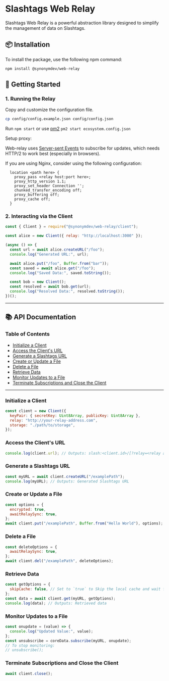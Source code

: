 # Slashtags Web Relay

Slashtags Web Relay is a powerful abstraction library designed to simplify the management of data on Slashtags.

## 📦 Installation

To install the package, use the following npm command:

```bash
npm install @synonymdev/web-relay
```

## 🚀 Getting Started

### 1. Running the Relay

Copy and customize the configuration file.

```bash
cp config/config.example.json config/config.json
```

Run `npm start` or use [pm2](https://pm2.keymetrics.io/) `pm2 start ecosystem.config.json`

Setup proxy:

Web-relay uses [Server-sent Events](https://html.spec.whatwg.org/#server-sent-events) to subscribe for updates, which needs HTTP/2 to work best (especially in browsers).

If you are using Nginx, consider using the following configuration:

```
  location <path here> {
    proxy_pass <relay host:port here>;
    proxy_http_version 1.1;
    proxy_set_header Connection '';
    chunked_transfer_encoding off;
    proxy_buffering off;
    proxy_cache off;
  }
```
### 2. Interacting via the Client

```js
const { Client } = require("@synonymdev/web-relay/client");

const alice = new Client({ relay: "http://localhost:3000" });

(async () => {
  const url = await alice.createURL("/foo");
  console.log("Generated URL:", url);

  await alice.put("/foo", Buffer.from("bar"));
  const saved = await alice.get("/foo");
  console.log("Saved Data:", saved.toString());

  const bob = new Client();
  const resolved = await bob.get(url);
  console.log("Resolved Data:", resolved.toString());
})();
```

---

## 📚 API Documentation

### Table of Contents

- [Initialize a Client](#initialize-a-client)
- [Access the Client's URL](#access-the-clients-url)
- [Generate a Slashtags URL](#generate-a-slashtags-url)
- [Create or Update a File](#create-or-update-a-file)
- [Delete a File](#delete-a-file)
- [Retrieve Data](#retrieve-data)
- [Monitor Updates to a File](#monitor-updates-to-a-file)
- [Terminate Subscriptions and Close the Client](#terminate-subscriptions-and-close-the-client)

---

### Initialize a Client

```js
const client = new Client({
  keyPair: { secretKey: Uint8Array, publicKey: Uint8Array },
  relay: "http://your-relay-address.com",
  storage: "./path/to/storage",
});
```

### Access the Client's URL

```js
console.log(client.url); // Outputs: slash:<client.id>/[?relay=<relay address>]
```

### Generate a Slashtags URL

```js
const myURL = await client.createURL("/examplePath");
console.log(myURL); // Outputs: Generated Slashtags URL
```

### Create or Update a File

```js
const options = {
  encrypted: true,
  awaitRelaySync: true,
};
await client.put("/examplePath", Buffer.from("Hello World"), options);
```

### Delete a File

```js
const deleteOptions = {
  awaitRelaySync: true,
};
await client.del("/examplePath", deleteOptions);
```

### Retrieve Data

```js
const getOptions = {
  skipCache: false, // Set to `true` to Skip the local cache and wait for the remote relay to respond with fresh data.
};
const data = await client.get(myURL, getOptions);
console.log(data); // Outputs: Retrieved data
```

### Monitor Updates to a File

```js
const onupdate = (value) => {
  console.log("Updated Value:", value);
};
const unsubscribe = coreData.subscribe(myURL, onupdate);
// To stop monitoring:
// unsubscribe();
```

### Terminate Subscriptions and Close the Client

```js
await client.close();
```
